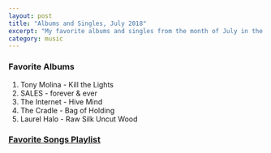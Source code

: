 ```yaml
---
layout: post
title: "Albums and Singles, July 2018"
excerpt: "My favorite albums and singles from the month of July in the 2018th year. "
category: music
---
```


### Favorite Albums

1. Tony Molina - Kill the Lights
1. SALES - forever & ever
1. The Internet - Hive Mind
1. The Cradle - Bag of Holding
1. Laurel Halo - Raw Silk Uncut Wood

### <a href="https://open.spotify.com/user/blrobin2/playlist/1KCCSDD73cby1CuP1R3jIQ" target="_blank" rel="noopener">Favorite Songs Playlist</a>
